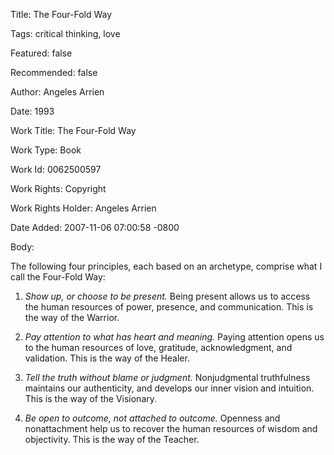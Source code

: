 Title:  The Four-Fold Way

Tags:   critical thinking, love

Featured: false

Recommended: false

Author: Angeles Arrien

Date:   1993

Work Title: The Four-Fold Way

Work Type: Book

Work Id: 0062500597

Work Rights: Copyright

Work Rights Holder: Angeles Arrien

Date Added: 2007-11-06 07:00:58 -0800

Body: 

The following four principles, each based on an archetype, comprise what I call the Four-Fold Way: 

1. <em>Show up, or choose to be present.</em> Being present allows us to access the human resources of power, presence, and communication. This is the way of the Warrior. 

2. <em>Pay attention to what has heart and meaning.</em> Paying attention opens us to the human resources of love, gratitude, acknowledgment, and validation. This is the way of the Healer. 

3. <em>Tell the truth without blame or judgment.</em> Nonjudgmental truthfulness maintains our authenticity, and develops our inner vision and intuition. This is the way of the Visionary. 

4. <em>Be open to outcome, not attached to outcome.</em> Openness and nonattachment help us to recover the human resources of wisdom and objectivity. This is the way of the Teacher.
